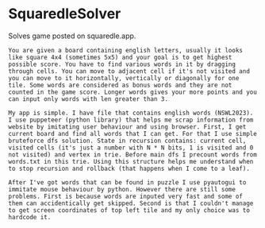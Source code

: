 # SquaredleSolver
Solves game posted on squaredle.app.

    You are given a board containing english letters, usually it looks like square 4x4 (sometimes 5x5) and your goal is to get highest possible score. You have to find various words in it by dragging through cells. You can move to adjacent cell if it's not visited and you can move to it horizontally, vertically or diagonally for one tile. Some words are considered as bonus words and they are not counted in the game score. Longer words gives your more points and you can input only words with len greater than 3.
  
    My app is simple. I have file that contains english words (NSWL2023). I use puppeteer (python library) that helps me scrap information from website by imitating user behaviour and using browser. First, I get current board and find all words that I can get. For that I use simple bruteforce dfs solution. State in recursion contains: current cell, visited cells (it's just a number with N * N bits, 1 is visited and 0 not visited) and vertex in trie. Before main dfs I precount words from words.txt in this trie. Using this structure helps me understand when to stop recursion and rollback (that happens when I come to a leaf).
  
    After I've got words that can be found in puzzle I use pyautogui to immitate mouse behaviour by python. However there are still some problems. First is because words are inputed very fast and some of them can accidentically get skipped. Second is that I couldn't manage to get screen coordinates of top left tile and my only choice was to hardcode it.
